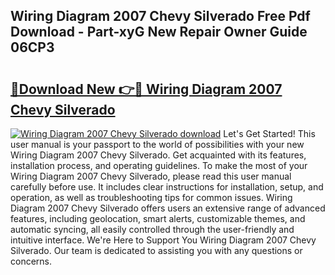 ## Wiring Diagram 2007 Chevy Silverado Free Pdf Download - Part-xyG New Repair Owner Guide 06CP3

# <h2><a href="http://dfmevuy.blite.top/?on=Wiring+Diagram+2007+Chevy+Silverado">🔗Download New 👉🔴 Wiring Diagram 2007 Chevy Silverado</a></h2>

[![Wiring Diagram 2007 Chevy Silverado download](https://i.imgur.com/lujVjoI.png)](http://dfmevuy.blite.top/?on=Wiring+Diagram+2007+Chevy+Silverado)
Let's Get Started! This user manual is your passport to the world of possibilities with your new Wiring Diagram 2007 Chevy Silverado. Get acquainted with its features, installation process, and operating guidelines. To make the most of your Wiring Diagram 2007 Chevy Silverado, please read this user manual carefully before use. It includes clear instructions for installation, setup, and operation, as well as troubleshooting tips for common issues. Wiring Diagram 2007 Chevy Silverado offers users an extensive range of advanced features, including geolocation, smart alerts, customizable themes, and automatic syncing, all easily controlled through the user-friendly and intuitive interface. We're Here to Support You Wiring Diagram 2007 Chevy Silverado. Our team is dedicated to assisting you with any questions or concerns.
